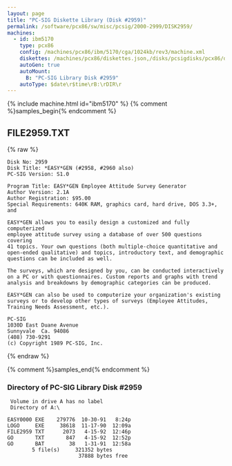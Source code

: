 ```yaml
---
layout: page
title: "PC-SIG Diskette Library (Disk #2959)"
permalink: /software/pcx86/sw/misc/pcsig/2000-2999/DISK2959/
machines:
  - id: ibm5170
    type: pcx86
    config: /machines/pcx86/ibm/5170/cga/1024kb/rev3/machine.xml
    diskettes: /machines/pcx86/diskettes.json,/disks/pcsigdisks/pcx86/diskettes.json
    autoGen: true
    autoMount:
      B: "PC-SIG Library Disk #2959"
    autoType: $date\r$time\rB:\rDIR\r
---
```


{% include machine.html id="ibm5170" %}
{% comment %}samples_begin{% endcomment %}

## FILE2959.TXT

{% raw %}
```
Disk No: 2959                                                           
Disk Title: *EASY*GEN (#2958, #2960 also)                               
PC-SIG Version: S1.0                                                    
                                                                        
Program Title: EASY*GEN Employee Attitude Survey Generator              
Author Version: 2.1A                                                    
Author Registration: $95.00                                             
Special Requirements: 640K RAM, graphics card, hard drive, DOS 3.3+, and
                                                                        
EASY*GEN allows you to easily design a customized and fully computerized
employee attitude survey using a database of over 500 questions covering
41 topics. Your own questions (both multiple-choice quantitative and    
open-ended qualitative) and topics, introductory text, and demographic  
questions can be included as well.                                      
                                                                        
The surveys, which are designed by you, can be conducted interactively  
on a PC or with questionnaires. Custom reports and graphs with trend    
analysis and breakdowns by demographic categories can be produced.      
                                                                        
EASY*GEN can also be used to computerize your organization's existing   
surveys or to develop other types of surveys (Employee Attitudes,       
Training Needs Assessment, etc.).                                       
                                                                        
PC-SIG                                                                  
1030D East Duane Avenue                                                 
Sunnyvale  Ca. 94086                                                    
(408) 730-9291                                                          
(c) Copyright 1989 PC-SIG, Inc.                                         
```
{% endraw %}

{% comment %}samples_end{% endcomment %}

### Directory of PC-SIG Library Disk #2959

     Volume in drive A has no label
     Directory of A:\

    EASY0000 EXE    279776  10-30-91   8:24p
    LOGO     EXE     38618  11-17-90  12:09a
    FILE2959 TXT      2073   4-15-92  12:46p
    GO       TXT       847   4-15-92  12:52p
    GO       BAT        38   1-31-91  12:58a
            5 file(s)     321352 bytes
                           37888 bytes free
